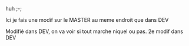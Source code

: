 huh ;-;


Ici je fais une modif sur le MASTER au meme endroit que dans DEV

Modifié dans DEV, on va voir si tout marche niquel ou pas.
2e modif dans DEV

